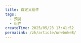 ```yaml
---
title: 自定义组件
tags:
  - 预览
  - 组件
createTime: 2025/05/23 13:41:52
permalink: /zh/article/unwbnke8/
---
```


<CustomComponent />
